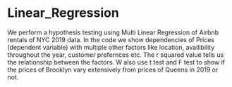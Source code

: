 # Linear_Regression
We perform a hypothesis testing using Multi Linear Regression of Airbnb rentals of NYC 2019 data. In the code we show dependencies of Prices (dependent variable) with multiple other factors like location, availibility throughout the year, customer prefernces etc. The r squared value tells us the relationship between the factors. W also use t test and F test to show if the prices of Brooklyn vary extensively from prices of Queens in 2019 or not.
